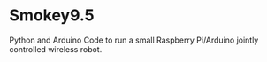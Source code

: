 # Smokey9.5
Python and Arduino Code to run a small Raspberry Pi/Arduino jointly controlled wireless robot.
